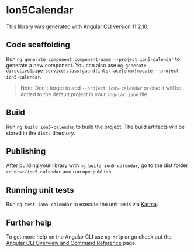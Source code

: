 # Ion5Calendar

This library was generated with [Angular CLI](https://github.com/angular/angular-cli) version 11.2.10.

## Code scaffolding

Run `ng generate component component-name --project ion5-calendar` to generate a new component. You can also use `ng generate directive|pipe|service|class|guard|interface|enum|module --project ion5-calendar`.
> Note: Don't forget to add `--project ion5-calendar` or else it will be added to the default project in your `angular.json` file. 

## Build

Run `ng build ion5-calendar` to build the project. The build artifacts will be stored in the `dist/` directory.

## Publishing

After building your library with `ng build ion5-calendar`, go to the dist folder `cd dist/ion5-calendar` and run `npm publish`.

## Running unit tests

Run `ng test ion5-calendar` to execute the unit tests via [Karma](https://karma-runner.github.io).

## Further help

To get more help on the Angular CLI use `ng help` or go check out the [Angular CLI Overview and Command Reference](https://angular.io/cli) page.
